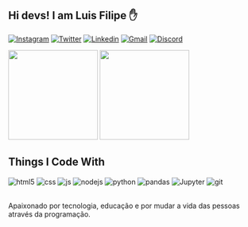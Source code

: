 ## Hi devs! I am Luis Filipe ✋

[![Instagram](https://img.shields.io/badge/Instagram-E4405F?style=for-the-badge&logo=instagram&logoColor=white)](https://instagram.com/_luis.fv)
[![Twitter](https://img.shields.io/badge/Twitter-1DA1F2?style=for-the-badge&logo=twitter&logoColor=white)](https://twitter.com/_luisfv)
[![Linkedin](https://img.shields.io/badge/LinkedIn-0077B5?style=for-the-badge&logo=linkedin&logoColor=white)](https://www.linkedin.com/in/luisfilipepascoal/)
[![Gmail](https://img.shields.io/badge/Gmail-D14836?style=for-the-badge&logo=gmail&logoColor=white)](https://mailto:lfvp@cin.ufpe.br)
[![Discord](https://img.shields.io/badge/Discord-7289DA?style=for-the-badge&logo=discord&logoColor=white)](https://discord.com/users/luisfv#5343)

<div >
  <img height="180em" src="https://github-readme-stats.vercel.app/api?username=luisfv10&show_icons=true&theme=radical&include_all_commits=true&count_private=true"/>
  <img height="180em" src="https://github-readme-stats.vercel.app/api/top-langs/?username=luisfv10&layout=compact&langs_count=7&theme=radical"/>
</div>

## Things I Code With

<div style="display: inline_block">
  <img align="center" alt="html5" src="https://img.shields.io/badge/HTML5-E34F26?style=for-the-badge&logo=html5&logoColor=white" />
  <img align="center" alt="css" src="https://img.shields.io/badge/CSS3-1572B6?style=for-the-badge&logo=css3&logoColor=white" />
  <img align="center" alt="js" src="https://img.shields.io/badge/JavaScript-F7DF1E?style=for-the-badge&logo=javascript&logoColor=black" />
  <img align="center" alt="nodejs" src="https://img.shields.io/badge/Node.js-43853D?style=for-the-badge&logo=node.js&logoColor=white" />
  <img align="center" alt="python" src="https://img.shields.io/badge/Python-14354C?style=for-the-badge&logo=python&logoColor=white" />
  <img align="center" alt="pandas" src="https://img.shields.io/badge/-Pandas-d0c6c6?style=for-the-badge&logo=pandas&logoColor=white" />
  <img align="center" alt="Jupyter" src="https://img.shields.io/badge/-Jupyter Notebook-FF6000?style=for-the-badge&logo=jupyter&logoColor=white" />
  <img align="center" alt="git" src="https://img.shields.io/badge/-Git-f70c0c?style=for-the-badge&logo=git&logoColor=white" />
</div><br/>

Apaixonado por tecnologia, educação e por mudar a vida das pessoas através da programação.

